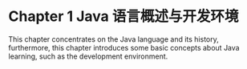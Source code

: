 # Chapter 1  Java 语言概述与开发环境

This chapter concentrates on the Java language and its history, furthermore, this chapter introduces some basic concepts about Java learning, such as the development environment.

